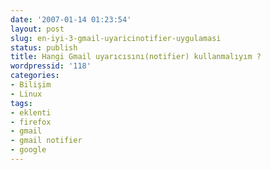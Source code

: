 ```yaml
---
date: '2007-01-14 01:23:54'
layout: post
slug: en-iyi-3-gmail-uyaricinotifier-uygulamasi
status: publish
title: Hangi Gmail uyarıcısını(notifier) kullanmalıyım ?
wordpressid: '118'
categories:
- Bilişim
- Linux
tags:
- eklenti
- firefox
- gmail
- gmail notifier
- google
---
```


